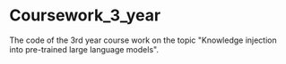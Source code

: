 # Coursework_3_year

The code of the 3rd year course work on the topic "Knowledge injection into pre-trained large language models".
